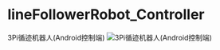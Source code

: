 # lineFollowerRobot_Controller
3Pi循迹机器人(Android控制端)
![3Pi循迹机器人(Android控制端)](http://oypvhzll7.bkt.clouddn.com/3Pi%E6%9C%BA%E5%99%A8%E4%BA%BA.png)
